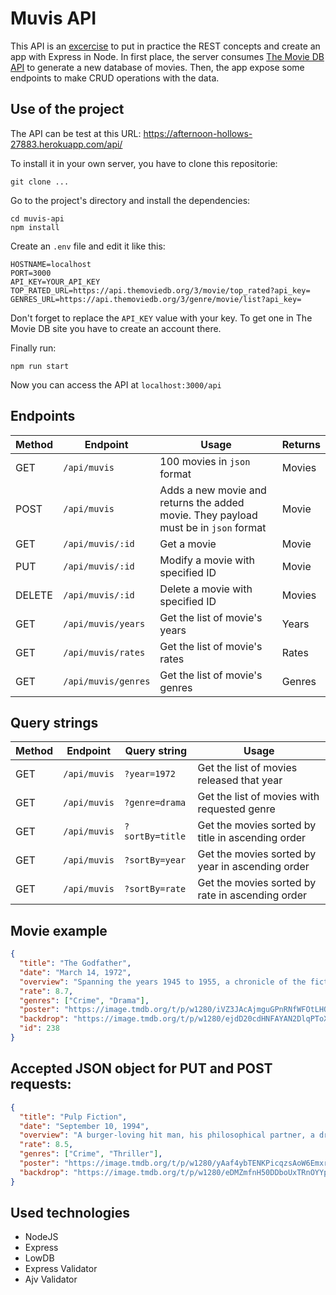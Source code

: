 # Muvis API

This API is an [excercise](https://github.com/undefinedschool/project-5-muvis-api) to put in practice the REST concepts and create an app with Express in Node. In first place, the server consumes [The Movie DB API](https://www.themoviedb.org/documentation/api) to generate a new database of movies. Then, the app expose some endpoints to make CRUD operations with the data.

## Use of the project

The API can be test at this URL: https://afternoon-hollows-27883.herokuapp.com/api/

To install it in your own server, you have to clone this repositorie:

`git clone ...`

Go to the project's directory and install the dependencies:

```
cd muvis-api
npm install
```

Create an `.env` file and edit it like this:

```
HOSTNAME=localhost
PORT=3000
API_KEY=YOUR_API_KEY
TOP_RATED_URL=https://api.themoviedb.org/3/movie/top_rated?api_key=
GENRES_URL=https://api.themoviedb.org/3/genre/movie/list?api_key=
```

Don't forget to replace the `API_KEY` value with your key. To get one in The Movie DB site you have to create an account there.

Finally run:

`npm run start`

Now you can access the API at `localhost:3000/api`

## Endpoints

| Method | Endpoint            | Usage                                                                               | Returns |
| ------ | ------------------- | ----------------------------------------------------------------------------------- | ------- |
| GET    | `/api/muvis`        | 100 movies in `json` format                                                         | Movies  |
| POST   | `/api/muvis`        | Adds a new movie and returns the added movie. They payload must be in `json` format | Movie   |
| GET    | `/api/muvis/:id`    | Get a movie                                                                         | Movie   |
| PUT    | `/api/muvis/:id`    | Modify a movie with specified ID                                                    | Movie   |
| DELETE | `/api/muvis/:id`    | Delete a movie with specified ID                                                    | Movies  |
| GET    | `/api/muvis/years`  | Get the list of movie's years                                                       | Years   |
| GET    | `/api/muvis/rates`  | Get the list of movie's rates                                                       | Rates   |
| GET    | `/api/muvis/genres` | Get the list of movie's genres                                                      | Genres  |

## Query strings

| Method | Endpoint     | Query string    | Usage                                             |
| ------ | ------------ | --------------- | ------------------------------------------------- |
| GET    | `/api/muvis` | `?year=1972`    | Get the list of movies released that year         |
| GET    | `/api/muvis` | `?genre=drama`  | Get the list of movies with requested genre       |
| GET    | `/api/muvis` | `?sortBy=title` | Get the movies sorted by title in ascending order |
| GET    | `/api/muvis` | `?sortBy=year`  | Get the movies sorted by year in ascending order  |
| GET    | `/api/muvis` | `?sortBy=rate`  | Get the movies sorted by rate in ascending order  |

## Movie example

```json
{
  "title": "The Godfather",
  "date": "March 14, 1972",
  "overview": "Spanning the years 1945 to 1955, a chronicle of the fictional Italian-American Corleone crime family. When organized crime family patriarch, Vito Corleone barely survives an attempt on his life, his youngest son, Michael steps in to take care of the would-be killers, launching a campaign of bloody revenge.",
  "rate": 8.7,
  "genres": ["Crime", "Drama"],
  "poster": "https://image.tmdb.org/t/p/w1280/iVZ3JAcAjmguGPnRNfWFOtLHOuY.jpg",
  "backdrop": "https://image.tmdb.org/t/p/w1280/ejdD20cdHNFAYAN2DlqPToXKyzx.jpg",
  "id": 238
}
```

## Accepted JSON object for PUT and POST requests:

```json
{
  "title": "Pulp Fiction",
  "date": "September 10, 1994",
  "overview": "A burger-loving hit man, his philosophical partner, a drug-addled gangster's moll and a washed-up boxer converge in this sprawling, comedic crime caper. Their adventures unfurl in three stories that ingeniously trip back and forth in time.",
  "rate": 8.5,
  "genres": ["Crime", "Thriller"],
  "poster": "https://image.tmdb.org/t/p/w1280/yAaf4ybTENKPicqzsAoW6Emxrag.jpg",
  "backdrop": "https://image.tmdb.org/t/p/w1280/eDMZmfnH50DDboUxTRnOYYpE9aY.jpg"
}
```

## Used technologies

- NodeJS
- Express
- LowDB
- Express Validator
- Ajv Validator
